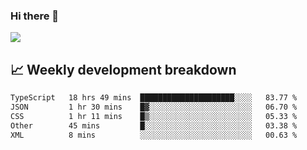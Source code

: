 ### Hi there 👋
<img align="center" src="https://github-readme-stats.vercel.app/api?username=Tumao727&show_icons=true&hide_title=true&theme=dracula" />


## 📈 Weekly development breakdown
<!--START_SECTION:waka-->

```txt
TypeScript   18 hrs 49 mins  █████████████████████░░░░   83.77 %
JSON         1 hr 30 mins    █▓░░░░░░░░░░░░░░░░░░░░░░░   06.70 %
CSS          1 hr 11 mins    █▒░░░░░░░░░░░░░░░░░░░░░░░   05.33 %
Other        45 mins         █░░░░░░░░░░░░░░░░░░░░░░░░   03.38 %
XML          8 mins          ░░░░░░░░░░░░░░░░░░░░░░░░░   00.63 %
```

<!--END_SECTION:waka-->